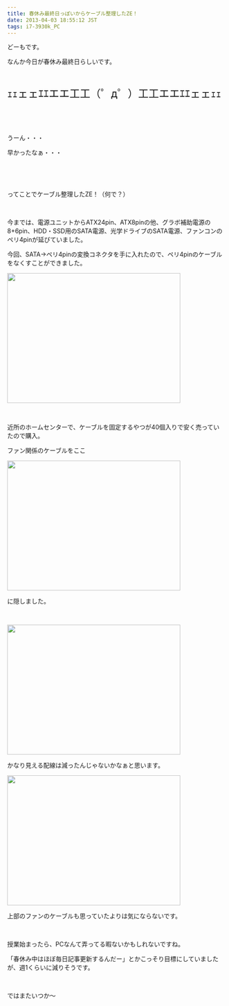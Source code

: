 ```yaml
---
title: 春休み最終日っぽいからケーブル整理したZE！
date: 2013-04-03 18:55:12 JST
tags: i7-3930k_PC
---
```

<p>どーもです。</p>
<p>なんか今日が春休み最終日らしいです。</p>
<p>&nbsp;</p>
<p><span style="font-size:24px;">ｪｪェェｴｴエエ工工（゜д゜）工工エエｴｴェェｪｪ</span></p>
<p>&nbsp;</p>
<p>&nbsp;</p>
<p>うーん・・・</p>
<p>早かったなぁ・・・</p>
<p>&nbsp;</p>
<p>&nbsp;</p>
<p>ってことでケーブル整理したZE！（何で？）</p>
<p>&nbsp;</p>
<p>今までは、電源ユニットからATX24pin、ATX8pinの他、グラボ補助電源の8+6pin、HDD・SSD用のSATA電源、光学ドライブのSATA電源、ファンコンのペリ4pinが延びていました。</p>
<p>今回、SATA→ペリ4pinの変換コネクタを手に入れたので、ペリ4pinのケーブルをなくすことができました。</p>
<p><a href="https://picasaweb.google.com/lh/photo/0to1TLwk6x8_sv90kNU-t9MTjNZETYmyPJy0liipFm0?feat=embedwebsite"><img src="https://lh4.googleusercontent.com/-S_RidtvPq50/UVv5XLpkZ2I/AAAAAAAAB2M/d4ufvnen5KM/s400/IMG_0341.JPG" height="300" width="400" /></a></p>
<p>&nbsp;</p>
<p>近所のホームセンターで、ケーブルを固定するやつが40個入りで安く売っていたので購入。</p>
<p>ファン関係のケーブルをここ</p>
<p><a href="https://picasaweb.google.com/lh/photo/DnMxUWx-ofT4x39Eo629XdMTjNZETYmyPJy0liipFm0?feat=embedwebsite"><img src="https://lh5.googleusercontent.com/-VushnvwGjJM/UVv4hVJE0hI/AAAAAAAAB10/2wOa-JsbCm0/s400/IMG_0355.JPG" height="300" width="400" /></a></p>
<p>に隠しました。</p>
<p>&nbsp;</p>
<p><a href="https://picasaweb.google.com/lh/photo/MPGy1ce31lbdXG4ZX4MoI9MTjNZETYmyPJy0liipFm0?feat=embedwebsite"><img src="https://lh4.googleusercontent.com/-cFtAfBHHHj8/UVv4iXbrk_I/AAAAAAAAB2A/uCn0DH_zGoo/s400/IMG_0351.JPG" height="300" width="400" /></a></p>
<p>かなり見える配線は減ったんじゃないかなぁと思います。</p>
<p><a href="https://picasaweb.google.com/lh/photo/jTaFFHcJjo0qTa33SVCaftMTjNZETYmyPJy0liipFm0?feat=embedwebsite"><img src="https://lh6.googleusercontent.com/-7myZp44MsW0/UVv4h9vn_4I/AAAAAAAAB14/Waf2Njr1wsE/s400/IMG_0353.JPG" height="300" width="400" /></a></p>
<p>上部のファンのケーブルも思っていたよりは気にならないです。</p>
<p>&nbsp;</p>
<p>授業始まったら、PCなんて弄ってる暇ないかもしれないですね。</p>
<p>「春休み中はほぼ毎日記事更新するんだー」とかこっそり目標にしていましたが、週1くらいに減りそうです。</p>
<p>&nbsp;</p>
<p>ではまたいつか〜</p>

